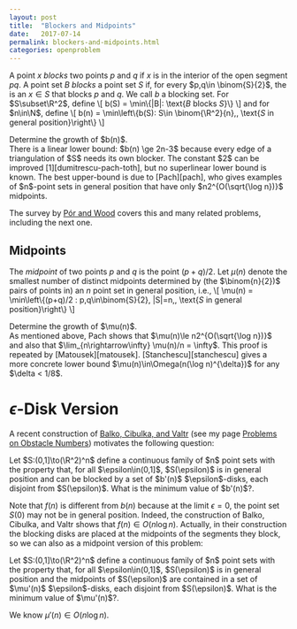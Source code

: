```yaml
---
layout: post
title:  "Blockers and Midpoints"
date:   2017-07-14
permalink: blockers-and-midpoints.html
categories: openproblem
---
```

A point $x$ *blocks* two points $p$ and $q$ if $x$ is in the interior of the open segment $pq$. A point set $B$ *blocks* a point set $S$ if, for every $p,q\in \binom{S}{2}$, the is an $x\in S$ that blocks $p$ and $q$.  We call $b$ a blocking set.  For $S\subset\R^2$, define
\\[
   b(S) = \min\\{|B|: \text{$B$ blocks $S$}\\}
\\]
and for $n\in\N$, define
\\[
  b(n) = \min\left\\{b(S): S\in \binom{\R^2}{n},\, \text{$S$ in general position}\right\\}
\\]
<div class="problem">
  Determine the growth of $b(n)$.
</div>
There is a linear lower bound: $b(n) \ge 2n-3$ because every edge of a triangulation of $S$ needs its own blocker.  The constant $2$ can be improved [1][dumitrescu-pach-toth], but no superlinear lower bound is known.  The best upper-bound is due to [Pach][pach], who gives examples of $n$-point sets in general position that have only $n2^{O(\sqrt{\log n})}$ midpoints.

The survey by [Pór and Wood][por-wood] covers this and many related problems, including the next one.

## Midpoints


The *midpoint* of two points $p$ and $q$ is the point $(p+q)/2$. Let $\mu(n)$ denote the smallest number of distinct midpoints determined by (the $\binom{n}{2})$ pairs of points in) an $n$ point set in general position, i.e.,
\\[
    \mu(n) = \min\left\\{(p+q)/2 : p,q\in\binom{S}{2}, |S|=n,\, \text{$S$ in general position}\right\\}
\\]


<div class="problem">
  Determine the growth of $\mu(n)$.
</div>
As mentioned above, Pach shows that $\mu(n)\le n2^{O(\sqrt{\log n})}$ and also that $\lim_{n\rightarrow\infty} \mu(n)/n = \infty$. This proof is repeated by [Matousek][matousek].  [Stanchescu][stanchescu] gives a more concrete lower bound $\mu(n)\in\Omega(n(\log n)^{\delta})$ for any $\delta < 1/8$.

# $\epsilon$-Disk Version

A recent construction of [Balko, Cibulka, and Valtr][balko-cibulka-valtr] (see my page [Problems on Obstacle Numbers](obstacle-numbers.md)) motivates the following question:

<div class="problem">
  Let $S:(0,1]\to(\R^2)^n$ define a continuous family of $n$ point sets with the property that, for all $\epsilon\in(0,1]$, $S(\epsilon)$ is in general position and can be blocked by a set of $b'(n)$ $\epsilon$-disks, each disjoint from $S(\epsilon)$.  What is the minimum value of $b'(n)$?.
</div>

Note that $f(n)$ is different from $b(n)$ because at the limit $\epsilon=0$, the point set $S(0)$ may not be in general position. Indeed, the construction of Balko, Cibulka, and Valtr shows that $f(n)\in O(n\log n)$.  Actually, in their construction the blocking disks are placed at the midpoints of the segments they block, so we can also as a midpoint version of this problem:

<div class="problem">
  Let $S:(0,1]\to(\R^2)^n$ define a continuous family of $n$ point sets with the property that, for all $\epsilon\in(0,1]$, $S(\epsilon)$ is in general position and the midpoints of $S(\epsilon)$ are contained in a set of $\mu'(n)$ $\epsilon$-disks, each disjoint from $S(\epsilon)$.  What is the minimum value of $\mu'(n)$?.
</div>


We know $\mu'(n)\in O(n\log n)$.

[por-wood]: http://dx.doi.org/10.20382/jocg.v1i1a3
[pach]: https://www.math.nyu.edu/~pach/publications/midpoint.ps
[dumitrescu-pach-toth]: http://www.cs.uwm.edu/faculty/ad/blocking.pdf
[stanchescu]: https://doi.org/10.1016/S0012-365X(01)00441-1
[matousek]: https://doi.org/10.1007/s00454-009-9185-z
[balko-cibulka-valtr]: https://arxiv.org/abs/1610.04741

